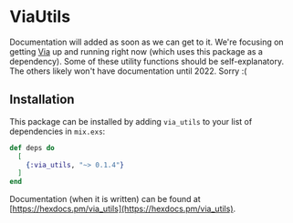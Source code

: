 # ViaUtils

Documentation will added as soon as we can get to it. We're focusing on getting [Via](https://github.com/copperpunk-elixir/via) up and running right now (which uses this package as a dependency). Some of these utility functions should be self-explanatory. The others likely won't have documentation until 2022. Sorry :(

## Installation

This package can be installed
by adding `via_utils` to your list of dependencies in `mix.exs`:

```elixir
def deps do
  [
    {:via_utils, "~> 0.1.4"}
  ]
end
```

Documentation (when it is written) can be found at [https://hexdocs.pm/via_utils](https://hexdocs.pm/via_utils).

